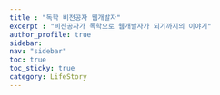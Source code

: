 ```yaml
---
title : "독학 비전공자 웹개발자"
excerpt : "비전공자가 독학으로 웹개발자가 되기까지의 이야기"
author_profile: true
sidebar:
nav: "sidebar"
toc: true
toc_sticky: true
category: LifeStory
---
```


